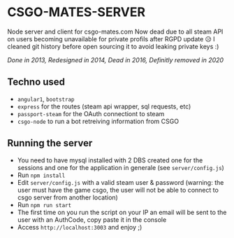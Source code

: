 # CSGO-MATES-SERVER

Node server and client for csgo-mates.com
Now dead due to all steam API on users becoming unavailable for private profils after RGPD update 😥
I cleaned git history before open sourcing it to avoid leaking private keys :)

_Done in 2013, Redesigned in 2014, Dead in 2016, Definitly removed in 2020_

## Techno used

* `angular1`, `bootstrap`
* `express` for the routes (steam api wrapper, sql requests, etc)
* `passport-steam` for the OAuth connectiont to steam
* `csgo-node` to run a bot retreiving information from CSGO

## Running the server

* You need to have mysql installed with 2 DBS created one for the sessions and one for the application in generale (see `server/config.js`)
* Run `npm install`
* Edit `server/config.js` with a valid steam user & password (warning: the user must have the game csgo, the user will not be able to connect to csgo server from another location)
* Run `npm run start`
* The first time on you run the script on your IP an email will be sent to the user with an AuthCode, copy paste it in the console
* Access `http://localhost:3003` and enjoy ;)
